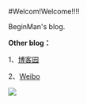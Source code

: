 #Welcom!Welcome!!!!

BeginMan's blog.

**Other blog：**

1、[博客园](http://www.cnblogs.com/BeginMan/)

2、[Weibo](http://weibo.com/BeginMan)

![](http://service.t.sina.com.cn/widget/qmd/2530590633/fe5f84f0/1.png)
